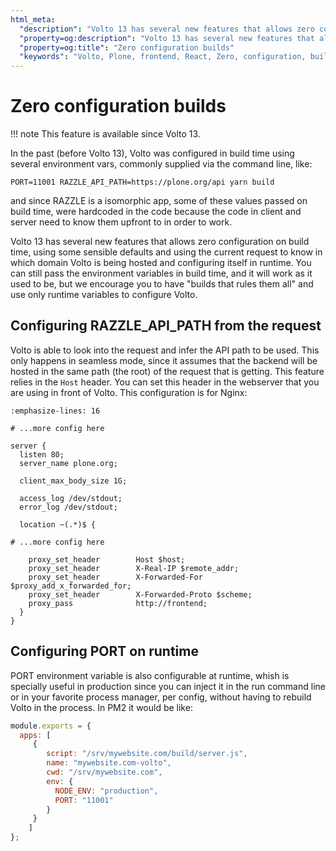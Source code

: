 ```yaml
---
html_meta:
  "description": "Volto 13 has several new features that allows zero configuration on build time, using some sensible defaults and using the current request to know in which domain Volto is being hosted and configuring itself in runtime."
  "property=og:description": "Volto 13 has several new features that allows zero configuration on build time, using some sensible defaults and using the current request to know in which domain Volto is being hosted and configuring itself in runtime."
  "property=og:title": "Zero configuration builds"
  "keywords": "Volto, Plone, frontend, React, Zero, configuration, builds"
---
```


# Zero configuration builds

!!! note
    This feature is available since Volto 13.

In the past (before Volto 13), Volto was configured in build time using several
environment vars, commonly supplied via the command line, like:

`PORT=11001 RAZZLE_API_PATH=https://plone.org/api yarn build`

and since RAZZLE is a isomorphic app, some of these values passed on build time, were
hardcoded in the code because the code in client and server need to know them upfront to
in order to work.

Volto 13 has several new features that allows zero configuration on build time, using
some sensible defaults and using the current request to know in which domain Volto is
being hosted and configuring itself in runtime. You can still pass the environment
variables in build time, and it will work as it used to be, but we encourage you to have
"builds that rules them all" and use only runtime variables to configure Volto.

## Configuring RAZZLE_API_PATH from the request

Volto is able to look into the request and infer the API path to be used. This only
happens in seamless mode, since it assumes that the backend will be hosted in the same
path (the root) of the request that is getting. This feature relies in the `Host` header.
You can set this header in the webserver that you are using in front of Volto. This
configuration is for Nginx:


```{code-block} nginx
:emphasize-lines: 16

# ...more config here

server {
  listen 80;
  server_name plone.org;

  client_max_body_size 1G;

  access_log /dev/stdout;
  error_log /dev/stdout;

  location ~(.*)$ {

# ...more config here

    proxy_set_header        Host $host;
    proxy_set_header        X-Real-IP $remote_addr;
    proxy_set_header        X-Forwarded-For $proxy_add_x_forwarded_for;
    proxy_set_header        X-Forwarded-Proto $scheme;
    proxy_pass              http://frontend;
  }
}
```

## Configuring PORT on runtime

PORT environment variable is also configurable at runtime, whish is specially useful in production since you can inject it in the run command line or in your favorite process manager, per config, without having to rebuild Volto in the process. In PM2 it would be like:

```js hl_lines="9"
module.exports = {
  apps: [
     {
        script: "/srv/mywebsite.com/build/server.js",
        name: "mywebsite.com-volto",
        cwd: "/srv/mywebsite.com",
        env: {
          NODE_ENV: "production",
          PORT: "11001"
        }
     }
    ]
};
```
